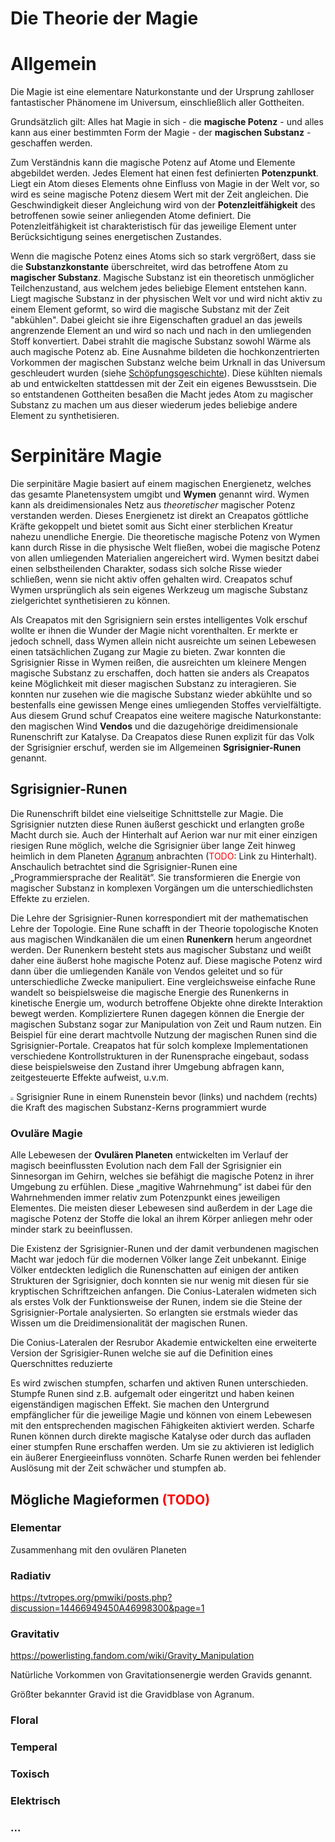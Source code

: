 # Die Theorie der Magie

# Allgemein

Die Magie ist eine elementare Naturkonstante und der Ursprung zahlloser fantastischer Phänomene im Universum, einschließlich aller Gottheiten.

Grundsätzlich gilt: Alles hat Magie in sich - die **magische Potenz** - und alles kann aus einer bestimmten Form der Magie - der **magischen Substanz** - geschaffen werden.

Zum Verständnis kann die magische Potenz auf Atome und Elemente abgebildet werden. Jedes Element hat einen fest definierten **Potenzpunkt**. Liegt ein Atom dieses Elements ohne Einfluss von Magie in der Welt vor, so wird es seine magische Potenz diesem Wert mit der Zeit angleichen. Die Geschwindigkeit dieser Angleichung wird von der **Potenzleitfähigkeit** des betroffenen sowie seiner anliegenden Atome definiert. Die Potenzleitfähigkeit ist charakteristisch für das jeweilige Element unter Berücksichtigung seines energetischen Zustandes.

Wenn die magische Potenz eines Atoms sich so stark vergrößert, dass sie die **Substanzkonstante** überschreitet, wird das betroffene Atom zu **magischer Substanz**. Magische Substanz ist ein theoretisch unmöglicher Teilchenzustand, aus welchem jedes beliebige Element entstehen kann. Liegt magische Substanz in der physischen Welt vor und wird nicht aktiv zu einem Element geformt, so wird die magische Substanz mit der Zeit "abkühlen". Dabei gleicht sie ihre Eigenschaften graduel an das jeweils angrenzende Element an und wird so nach und nach in den umliegenden Stoff konvertiert. Dabei strahlt die magische Substanz sowohl Wärme als auch magische Potenz ab. Eine Ausnahme bildeten die hochkonzentrierten Vorkommen der magischen Substanz welche beim Urknall in das Universum geschleudert wurden (siehe [Schöpfungsgeschichte](schoepfungsgeschichte.md#Die_Gottheiten)). Diese kühlten niemals ab und entwickelten stattdessen mit der Zeit ein eigenes Bewusstsein. Die so entstandenen Gottheiten besaßen die Macht jedes Atom zu magischer Substanz zu machen um aus dieser wiederum jedes beliebige andere Element zu synthetisieren.

# Serpinitäre Magie

Die serpinitäre Magie basiert auf einem magischen Energienetz, welches das gesamte Planetensystem umgibt und **Wymen** genannt wird. Wymen kann als dreidimensionales Netz aus *theoretischer* magischer Potenz verstanden werden. Dieses Energienetz ist direkt an Creapatos göttliche Kräfte gekoppelt und bietet somit aus Sicht einer sterblichen Kreatur nahezu unendliche Energie. Die theoretische magische Potenz von Wymen kann durch Risse in die physische Welt fließen, wobei die magische Potenz von allen umliegenden Materialien angereichert wird. Wymen besitzt dabei einen selbstheilenden Charakter, sodass sich solche Risse wieder schließen, wenn sie nicht aktiv offen gehalten wird. Creapatos schuf Wymen ursprünglich als sein eigenes Werkzeug um magische Substanz zielgerichtet synthetisieren zu können.

Als Creapatos mit den Sgrisigniern sein erstes intelligentes Volk erschuf wollte er ihnen die Wunder der Magie nicht vorenthalten. Er merkte er jedoch schnell, dass Wymen allein nicht ausreichte um seinen Lebewesen einen tatsächlichen Zugang zur Magie zu bieten. Zwar konnten die Sgrisignier Risse in Wymen reißen, die ausreichten um kleinere Mengen magische Substanz zu erschaffen, doch hatten sie anders als Creapatos keine Möglichkeit mit dieser magischen Substanz zu interagieren. Sie konnten nur zusehen wie die magische Substanz wieder abkühlte und so bestenfalls eine gewissen Menge eines umliegenden Stoffes vervielfältigte. Aus diesem Grund schuf Creapatos eine weitere magische Naturkonstante: den magischen Wind **Vendos** und die dazugehörige dreidimensionale Runenschrift zur Katalyse. Da Creapatos diese Runen explizit für das Volk der Sgrisignier erschuf, werden sie im Allgemeinen **Sgrisignier-Runen** genannt.

## Sgrisignier-Runen

Die Runenschrift bildet eine vielseitige Schnittstelle zur Magie. Die Sgrisignier nutzten diese Runen äußerst geschickt
und erlangten große Macht durch sie. Auch der Hinterhalt auf Aerion war nur mit einer einzigen riesigen Rune möglich,
welche die Sgrisignier über lange Zeit hinweg heimlich in dem Planeten [Agranum](../himmelskoerper/agranum.md)
anbrachten (<span style="color:red">TODO</span>: Link zu Hinterhalt).
Anschaulich betrachtet sind die Sgrisignier-Runen eine „Programmiersprache der Realität“. Sie transformieren die Energie von magischer Substanz in komplexen Vorgängen um die unterschiedlichsten Effekte zu erzielen.

Die Lehre der Sgrisignier-Runen korrespondiert mit der mathematischen Lehre der Topologie. Eine Rune schafft in der
Theorie topologische Knoten aus magischen Windkanälen die um einen **Runenkern** herum angeordnet werden. Der Runenkern
besteht stets aus magischer Substanz und weißt daher eine äußerst hohe magische Potenz auf. Diese magische Potenz wird
dann über die umliegenden Kanäle von Vendos geleitet und so für unterschiedliche Zwecke manipuliert. Eine
vergleichsweise einfache Rune wandelt so beispielsweise die magische Energie des Runenkerns in kinetische Energie um,
wodurch betroffene Objekte ohne direkte Interaktion bewegt werden. Kompliziertere Runen dagegen können die Energie der
magischen Substanz sogar zur Manipulation von Zeit und Raum nutzen. Ein Beispiel für eine derart machtvolle Nutzung der
magischen Runen sind die Sgrisignier-Portale. Creapatos hat für solch komplexe Implementationen verschiedene
Kontrollstrukturen in der Runensprache eingebaut, sodass diese beispielsweise den Zustand ihrer Umgebung abfragen kann,
zeitgesteuerte Effekte aufweist, u.v.m.



<img src="D:\My_Files\Programming\serpinit-wiki\content\general\magie\images\sgrisignier-rune-erstellung.png" style="zoom: 33%;" />
Sgrisignier Rune in einem Runenstein bevor (links) und nachdem (rechts) die Kraft des magischen Substanz-Kerns programmiert wurde

### Ovuläre Magie

Alle Lebewesen der **Ovulären Planeten** entwickelten im Verlauf der magisch beeinflussten Evolution nach dem Fall der Sgrisignier ein Sinnesorgan im Gehirn, welches sie befähigt die magische Potenz in ihrer Umgebung zu erfühlen. Diese „magitive Wahrnehmung“ ist dabei für den Wahrnehmenden immer relativ zum Potenzpunkt eines jeweiligen Elementes. Die meisten dieser Lebewesen sind außerdem in der Lage die magische Potenz der Stoffe die lokal an ihrem Körper anliegen mehr oder minder stark zu beeinflussen.

Die Existenz der Sgrisignier-Runen und der damit verbundenen magischen Macht war jedoch für die modernen Völker lange Zeit unbekannt. Einige Völker entdeckten lediglich die Runenschatten auf einigen der antiken Strukturen der Sgrisignier, doch konnten sie nur wenig mit diesen für sie kryptischen Schriftzeichen anfangen.
Die Conius-Lateralen widmeten sich als erstes Volk der Funktionsweise der Runen, indem sie die Steine der Sgrisignier-Portale analysierten.
So erlangten sie erstmals wieder das Wissen um die Dreidimensionalität der magischen Runen.


Die Conius-Lateralen der Resrubor Akademie entwickelten eine erweiterte Version der Sgrisigier-Runen welche sie auf die Definition eines Querschnittes reduzierte

Es wird zwischen stumpfen, scharfen und aktiven Runen unterschieden. Stumpfe Runen sind z.B. aufgemalt oder eingeritzt und haben keinen eigenständigen magischen Effekt. Sie machen den Untergrund empfänglicher für die jeweilige Magie und können von einem Lebewesen mit den entsprechenden magischen Fähigkeiten aktiviert werden. Scharfe Runen können durch direkte magische Katalyse oder durch das aufladen einer stumpfen Rune erschaffen werden. Um sie zu aktivieren ist lediglich ein äußerer Energieeinfluss vonnöten. Scharfe Runen werden bei fehlender Auslösung mit der Zeit schwächer und stumpfen ab.

## Mögliche Magieformen <span style="color: red;">(TODO)</span>

### Elementar

Zusammenhang mit den ovulären Planeten

### Radiativ

https://tvtropes.org/pmwiki/posts.php?discussion=14466949450A46998300&page=1

### Gravitativ

https://powerlisting.fandom.com/wiki/Gravity_Manipulation

Natürliche Vorkommen von Gravitationsenergie werden Gravids genannt.

Größter bekannter Gravid ist die Gravidblase von Agranum.

### Floral

### Temperal

### Toxisch

### Elektrisch

### ...